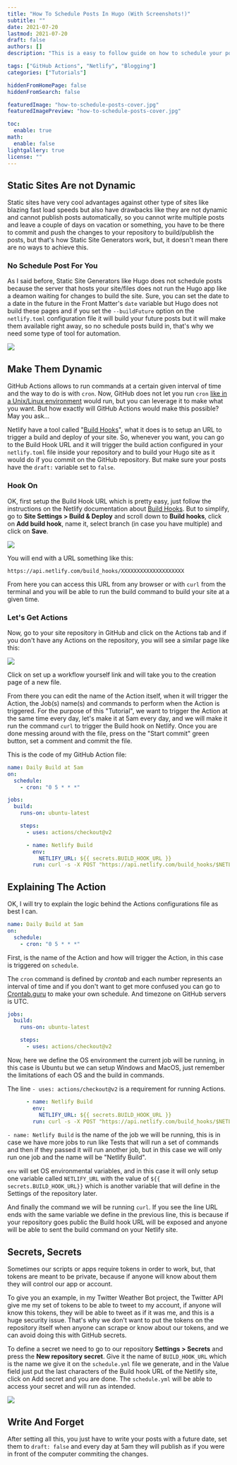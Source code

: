 ```yaml
---
title: "How To Schedule Posts In Hugo (With Screenshots!)"
subtitle: ""
date: 2021-07-20
lastmod: 2021-07-20
draft: false
authors: []
description: "This is a easy to follow guide on how to schedule your posts on Hugo using GitHub Actions and Netlify"

tags: ["GitHub Actions", "Netlify", "Blogging"]
categories: ["Tutorials"]

hiddenFromHomePage: false
hiddenFromSearch: false

featuredImage: "how-to-schedule-posts-cover.jpg"
featuredImagePreview: "how-to-schedule-posts-cover.jpg"

toc:
  enable: true
math:
  enable: false
lightgallery: true
license: ""
---
```


<!--more-->

## Static Sites Are not Dynamic

Static sites have very cool advantages against other type of sites like blazing fast load speeds but also have drawbacks like they are not dynamic and cannot publish posts automatically, so you cannot write multiple posts and leave a couple of days on vacation or something, you have to be there to commit and push the changes to your repository to build/publish the posts, but that's how Static Site Generators work, but, it doesn't mean there are no ways to achieve this.

### No Schedule Post For You

As I said before, Static Site Generators like Hugo does not schedule posts because the server that hosts your site/files does not run the Hugo app like a deamon waiting for changes to build the site. Sure, you can set the date to a date in the future in the Front Matter's `date` variable but Hugo does not build these pages and if you set the `--buildFuture` option on the `netlify.toml` configuration file it will build your future posts but it will make them available right away, so no schedule posts build in, that's why we need some type of tool for automation.

<img src="2021-07-18-17-01-11-image.png" style="zoom:100%;" />

## Make Them Dynamic

GitHub Actions allows to run commands at a certain given interval of time and the way to do is with `cron`. Now, GitHub does not let you run `cron` [like in a Unix/Linux environment](https://www.cyberciti.biz/faq/how-do-i-add-jobs-to-cron-under-linux-or-unix-oses/) would run, but you can leverage it to make what you want. But how exactly will GitHub Actions would make this possible? May you ask...

Netlify have a tool called "[Build Hooks](https://docs.netlify.com/configure-builds/build-hooks/)", what it does is to setup an URL to trigger a build and deploy of your site. So, whenever you want, you can go to the Build Hook URL and it will trigger the build action configured in your `netlify.toml` file inside your repository and to build your Hugo site as it would do if you commit on the GitHub repository. But make sure your posts have the `draft:` variable set to `false`.

### Hook On

OK, first setup the Build Hook URL which is pretty easy, just follow the instructions on the Netlify documentation about [Build Hooks](https://docs.netlify.com/configure-builds/build-hooks/). But to simplify, go to **Site Settings > Build & Deploy** and scroll down to **Build hooks**, click on **Add build hook**, name it, select branch (in case you have multiple) and click on **Save**. 

<img src="build-hook.jpg" style="zoom:100%;" />

You will end with a URL something like this:

`https://api.netlify.com/build_hooks/XXXXXXXXXXXXXXXXXXXX` 

From here you can access this URL from any browser or with `curl` from the terminal and you will be able to run the build command to build your site at a given time.

### Let's Get Actions

Now, go to your site repository in GitHub and click on the Actions tab and if you don't have any Actions on the repository, you will see a similar page like this:

<img src="2021-07-19-08-04-55-image.png" style="zoom:100%;" />

Click on set up a workflow yourself link and will take you to the creation page of a new file.

From there you can edit the name of the Action itself, when it will trigger the Action, the Job(s) name(s) and commands to perform when the Action is triggered. For the purpose of this "Tutorial", we want to trigger the Action at the same time every day, let's make it at 5am every day, and we will make it run the command `curl` to trigger the Build hook on Netlify. Once you are done messing around with the file, press on the "Start commit" green button, set a comment and commit the file.

This is the code of my GitHub Action file:

```yaml
name: Daily Build at 5am
on:
  schedule:
    - cron: "0 5 * * *"

jobs:
  build:
    runs-on: ubuntu-latest

    steps:
      - uses: actions/checkout@v2

      - name: Netlify Build
        env:
          NETLIFY_URL: ${{ secrets.BUILD_HOOK_URL }}
        run: curl -s -X POST "https://api.netlify.com/build_hooks/$NETLIFY_URL"
```

## Explaining The Action

OK, I will try to explain the logic behind the Actions configurations file as best I can.

```yaml
name: Daily Build at 5am
on:
  schedule:
    - cron: "0 5 * * *"
```

First, is the name of the Action and how will trigger the Action, in this case is triggered on `schedule`.

The `cron` command is defined by *crontab* and each number represents an interval of time and if you don't want to get more confused you can go to [Crontab.guru](https://crontab.guru/) to make your own schedule. And timezone on GitHub servers is UTC.

```yaml
jobs:
  build:
    runs-on: ubuntu-latest

    steps:
      - uses: actions/checkout@v2
```

Now, here we define the OS environment the current job will be running, in this case is Ubuntu but we can setup Windows and MacOS, just remember the limitations of each OS and the build in commands.

The line `- uses: actions/checkout@v2` is a requirement for running Actions.

```yaml
      - name: Netlify Build
        env:
          NETLIFY_URL: ${{ secrets.BUILD_HOOK_URL }}
        run: curl -s -X POST "https://api.netlify.com/build_hooks/$NETLIFY_URL"
```

`- name: Netlify Build` is the name of the job we will be running, this is in case we have more jobs to run like Tests that will run a set of commands and then if they passed it will run another job, but in this case we will only run one job and the name will be "Netlify Build".

`env` will set OS environmental variables, and in this case it will only setup one variable called `NETLIFY_URL` with the value of `${{ secrets.BUILD_HOOK_URL}}` which is another variable that will define in the Settings of the repository later.

And finally the command we will be running `curl`. If you see the line URL ends with the same variable we define in the previous line, this is because if your repository goes public the Build hook URL will be exposed and anyone will be able to sent the build command on your Netlify site. 

## Secrets, Secrets

Sometimes our scripts or apps require tokens in order to work, but, that tokens are meant to be private, because if anyone will know about them they will control our app or account. 

To give you an example, in my Twitter Weather Bot project, the Twitter API give me my set of tokens to be able to tweet to my account, if anyone will know this tokens, they will be able to tweet as if it was me, and this is a huge security issue. That's why we don't want to put the tokens on the repository itself when anyone can scrape or know about our tokens, and we can avoid doing this with GitHub secrets.

To define a secret we need to go to our repository **Settings > Secrets** and press the **New repository secret**. Give it the name of `BUILD_HOOK_URL` which is the name we give it on the `schedule.yml` file we generate, and in the Value field just put the last characters of the Build hook URL of the Netlify site, click on Add secret and you are done. The `schedule.yml` will be able to access your secret and will run as intended.

<img src="2021-07-19-09-40-46-image.png" style="zoom:100%;" />

## Write And Forget

After setting all this, you just have to write your posts with a future date, set them to `draft: false` and every day at 5am they will publish as if you were in front of the computer commiting the changes.